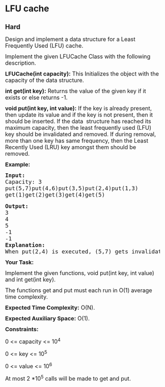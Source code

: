 # LFU cache
## Hard
<div class="problems_problem_content__Xm_eO"><p dir="ltr"><span style="font-size:18px">Design and implement a data structure for a Least Frequently Used (LFU) cache.</span></p>

<p dir="ltr"><span style="font-size:18px">Implement the given LFUCache Class with the following description.</span></p>

<p dir="ltr"><span style="font-size:18px"><strong>LFUCache(int capacity):</strong> This Initializes the object with the capacity of the data structure.</span></p>

<p dir="ltr"><span style="font-size:18px"><strong>int get(int key):</strong> Returns the value of the given key if it exists or else returns -1.</span></p>

<p dir="ltr"><span style="font-size:18px"><strong>void put(int key, int value):</strong> If the key is already present, then update its value and if the key is not present, then it should be inserted. If the data&nbsp; structure has reached its maximum capacity, then the least frequently used (LFU) key should be invalidated and removed. If during removal, more than one key has same frequency, then the Least Recently Used (LRU) key amongst them should be removed.</span></p>

<p dir="ltr"><strong><span style="font-size:18px">Example:</span></strong></p>

<pre style="position: relative;"><span style="font-size:18px"><strong>Input:</strong> </span>
<span style="font-size:18px">Capacity: 3</span>
<span style="font-size:18px">put(5,7)put(4,6)put(3,5)put(2,4)put(1,3)</span>
<span style="font-size:18px">get(1)get(2)get(3)get(4)get(5)</span>

<strong><span style="font-size:18px">Output: </span></strong>
<span style="font-size:18px">3</span>
<span style="font-size:18px">4</span>
<span style="font-size:18px">5</span>
<span style="font-size:18px">-1</span>
<span style="font-size:18px">-1
<strong>Explanation:</strong> </span>
<span style="font-size:18px">When put(2,4) is executed, (5,7) gets invalidated. Similarly when put(1,3) is executed, (4,6) gets invalidated. Therefore only the values for key 1,2,3 are present in the cache after all the put operations.
</span><div class="open_grepper_editor" title="Edit &amp; Save To Grepper"></div></pre>

<p dir="ltr"><strong><span style="font-size:18px">Your Task:</span></strong></p>

<p dir="ltr"><span style="font-size:18px">Implement the given functions, void put(int key, int value) and int get(int key).&nbsp;</span></p>

<p dir="ltr"><span style="font-size:18px">The functions get and put must each run in O(1) average time complexity.</span></p>

<p dir="ltr"><span style="font-size:18px"><strong>Expected Time Complexity:</strong> O(N).</span></p>

<p dir="ltr"><span style="font-size:18px"><strong>Expected Auxiliary Space:</strong> O(1).</span></p>

<p dir="ltr"><strong><span style="font-size:18px">Constraints:</span></strong></p>

<p dir="ltr"><span style="font-size:18px">0 &lt;= capacity &lt;= 10<sup>4</sup></span></p>

<p dir="ltr"><span style="font-size:18px">0 &lt;= key &lt;= 10<sup>5</sup></span></p>

<p dir="ltr"><span style="font-size:18px">0 &lt;= value &lt;= 10<sup>6</sup></span></p>

<p dir="ltr"><span style="font-size:18px">At most 2 *10<sup>5</sup>&nbsp;calls will be made to get and put.</span></p>

<p>&nbsp;</p>
</div>
